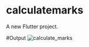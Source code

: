 # calculatemarks

A new Flutter project.

#Output
![calculate_marks](https://github.com/SauravPatel31/Calculate_Marks/assets/100372178/18dbec2c-2c09-4361-9f0d-84cd26bb0cfb)



